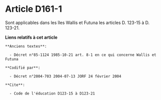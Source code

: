 # Article D161-1

Sont applicables dans les îles Wallis et Futuna les articles D. 123-15 à D. 123-21.

**Liens relatifs à cet article**

	**Anciens textes**:

	  - Décret n°85-1124 1985-10-21 art. 8-1 en ce qui concerne Wallis et Futuna

	**Codifié par**:

	  - Décret n°2004-703 2004-07-13 JORF 24 février 2004

	**Cite**:

	  - Code de l'éducation D123-15 à D123-21
